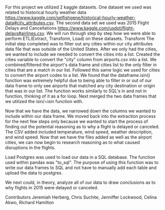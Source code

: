 For this project we utilized 2 kaggle datasets. One dataset we used was related to historical hourly weather data https://www.kaggle.com/selfishgene/historical-hourly-weather-data#city_attributes.csv. The second data set we used was 2015 Flight Delays and Cancellations https://www.kaggle.com/usdot/flight-delays#airlines.csv. We will run through step by step how we were able to perform ETL(Extract, Transform, Load) on these datasets.
Transform
The initial step completed was to filter out any cities within our city attributes data file that was outside of the United States. After we only had the cities, we wanted to include we needed to convert the cities into a list. Created the cities variable to convert the "city" column from airports.csv into a list. We combined/filtered the airport's data frame and cities list to the only filter in cities that are a match in our list. Followed this same logic we used for cities to convert the airport codes to a list. We found that the dataframe.isin() function was extremely helpful due to being able to filter in or out of our data frame to only see airports that matched any city destination or origin that was in our list. The function works similarly to SQL's in and not in function, thinking of it as a for loop. Next merged the two data frames that we utilized the isin/~isin function with.

Now that we have the data, we narrowed down the columns we wanted to include within our data frame. We moved back into the extraction process for the next few steps only because we wanted to start the process of finding out the potential reasoning as to why a flight is delayed or canceled. The CSV added  included temperature, wind speed, weather description, and wind speed. Now that we have the files added as well as the airport cities, we can now begin to research reasoning as to what caused disruptions in the flights.

Load
Postgres was used to load our data in a SQL database. The function used within pandas was "to_sql". The purpose of using this function was to write our data frames to SQL and not have to manually add each table and upload the data to postgres.

We next could, in theory, analyze all of our data to draw conclusions as to why flights in 2015 were delayed or canceled.

Contributors
Jeremiah Herberg, Chris Suchite, Jenniffer Lockwood, Celina Akwo, Richard Hamilton
